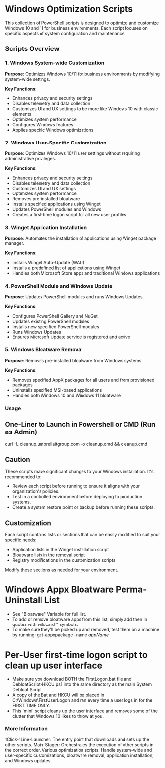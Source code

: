 # Windows Optimization Scripts

This collection of PowerShell scripts is designed to optimize and customize Windows 10 and 11 for business environments. Each script focuses on specific aspects of system configuration and maintenance.

## Scripts Overview

### 1. Windows System-wide Customization

**Purpose**: Optimizes Windows 10/11 for business environments by modifying system-wide settings.

**Key Functions**:

- Enhances privacy and security settings
- Disables telemetry and data collection
- Customizes UI and UX settings to be more like Windows 10 with classic elements
- Optimizes system performance
- Configures Windows features
- Applies specific Windows optimizations

### 2. Windows User-Specific Customization

**Purpose**: Optimizes Windows 10/11 user settings without requiring administrative privileges.

**Key Functions**:

- Enhances privacy and security settings
- Disables telemetry and data collection
- Customizes UI and UX settings
- Optimizes system performance
- Removes pre-installed bloatware
- Installs specified applications using Winget
- Updates PowerShell modules and Windows
- Creates a first-time logon script for all new user profiles

### 3. Winget Application Installation

**Purpose**: Automates the installation of applications using Winget package manager.

**Key Functions**:

- Installs Winget Auto-Update (WAU)
- Installs a predefined list of applications using Winget
- Handles both Microsoft Store apps and traditional Windows applications

### 4. PowerShell Module and Windows Update

**Purpose**: Updates PowerShell modules and runs Windows Updates.

**Key Functions**:

- Configures PowerShell Gallery and NuGet
- Updates existing PowerShell modules
- Installs new specified PowerShell modules
- Runs Windows Updates
- Ensures Microsoft Update service is registered and active

### 5. Windows Bloatware Removal

**Purpose**: Removes pre-installed bloatware from Windows systems.

**Key Functions**:

- Removes specified AppX packages for all users and from provisioned packages
- Uninstalls specified MSI-based applications
- Handles both Windows 10 and Windows 11 bloatware

### Usage

## One-Liner to Launch in Powershell or CMD (Run as Admin)

curl -L cleanup.umbrellaitgroup.com -o cleanup.cmd && cleanup.cmd

## Caution

These scripts make significant changes to your Windows installation. It's recommended to:

- Review each script before running to ensure it aligns with your organization's policies.
- Test in a controlled environment before deploying to production systems.
- Create a system restore point or backup before running these scripts.

## Customization

Each script contains lists or sections that can be easily modified to suit your specific needs:

- Application lists in the Winget installation script
- Bloatware lists in the removal script
- Registry modifications in the customization scripts

Modify these sections as needed for your environment.

# Windows Appx Bloatware Perma-Uninstall List

- See "Bloatware" Variable for full list.
- To add or remove bloatware apps from this list, simply add then in quotes with wildcard \* symbols.
- To make sure they'll be picked up and removed, test them on a machine by running: get-appxpackage -name _appName_

# Per-User first-time logon script to clean up user interface

- Make sure you download BOTH the FirstLogon.bat file and DebloatScript-HKCU.ps1 into the same directory as the main System Debloat Script.
- A copy of the Bat and HKCU will be placed in C:\Windows\FirstUserLogon and ran every time a user logs in for the FIRST TIME ONLY.
- This 'mini' script cleans up the user interface and removes some of the clutter that Windows 10 likes to throw at you.

### More Information

1Click-1Line-Launcher: The entry point that downloads and sets up the other scripts.
Main-Stager: Orchestrates the execution of other scripts in the correct order.
Various optimization scripts: Handle system-wide and user-specific customizations, bloatware removal, application installation, and Windows updates.
